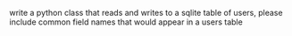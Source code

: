 
write a python class that reads and writes to a sqlite table of users, please include common field names that would appear in a users table